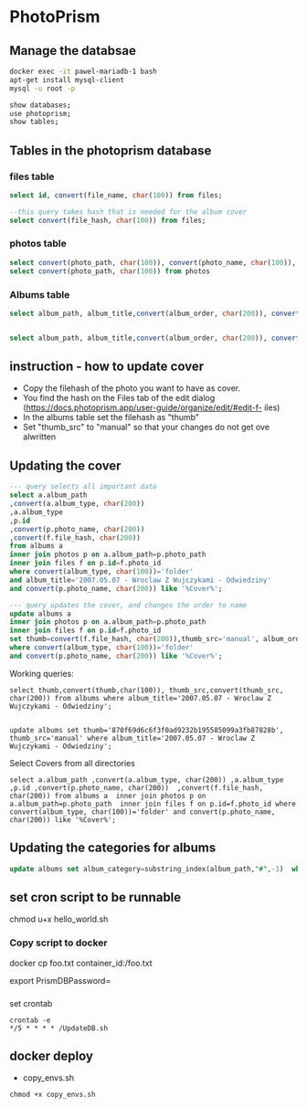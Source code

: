 # PhotoPrism

## Manage the databsae
```bash
docker exec -it pawel-mariadb-1 bash
apt-get install mysql-client
mysql -u root -p

show databases;
use photoprism;
show tables;
```
## Tables in the photoprism database
### files table

```sql
select id, convert(file_name, char(100)) from files;

--this query takes hash that is needed for the album cover
select convert(file_hash, char(100)) from files;
```

### photos table

```sql
select convert(photo_path, char(100)), convert(photo_name, char(100)), convert(original_name, char(100)) from photos where convert(photo_name, char(100)) like '%Cover%'
select convert(photo_path, char(100)) from photos
```



### Albums table

```sql
select album_path, album_title,convert(album_order, char(200)), convert(album_type, char(200)), album_type from albums where convert(album_type, char(100))='folder'


select album_path, album_title,convert(album_order, char(200)), convert(album_type, char(200)), album_type from albums where convert(album_type, char(100))='folder' and album_title='2007.05.07 - Wroclaw Z Wujczykami - Odwiedziny'
```


## instruction - how to update cover
- Copy the filehash of the photo you want to have as cover. 
- You find the hash on the Files tab of the edit dialog (https://docs.photoprism.app/user-guide/organize/edit/#edit-f- iles)
- In the albums table set the filehash as "thumb"
- Set "thumb_src" to "manual" so that your changes do not get ove alwritten


## Updating the cover

```sql
--- query selects all important data
select a.album_path
,convert(a.album_type, char(200))
,a.album_type
,p.id
,convert(p.photo_name, char(200)) 
,convert(f.file_hash, char(200))
from albums a 
inner join photos p on a.album_path=p.photo_path 
inner join files f on p.id=f.photo_id
where convert(album_type, char(100))='folder' 
and album_title='2007.05.07 - Wroclaw Z Wujczykami - Odwiedziny'
and convert(p.photo_name, char(200)) like '%Cover%';

--- query updates the cover, and changes the order to name
update albums a 
inner join photos p on a.album_path=p.photo_path 
inner join files f on p.id=f.photo_id
set thumb=convert(f.file_hash, char(200)),thumb_src='manual', album_order='name'
where convert(album_type, char(100))='folder' 
and convert(p.photo_name, char(200)) like '%Cover%';
```

Working queries:
```
select thumb,convert(thumb,char(100)), thumb_src,convert(thumb_src, char(200)) from albums where album_title='2007.05.07 - Wroclaw Z Wujczykami - Odwiedziny';


update albums set thumb='870f69d6c6f3f0ad9232b195585099a3fb87828b', thumb_src='manual' where album_title='2007.05.07 - Wroclaw Z Wujczykami - Odwiedziny';
```
Select Covers from all directories
```
select a.album_path ,convert(a.album_type, char(200)) ,a.album_type ,p.id ,convert(p.photo_name, char(200))  ,convert(f.file_hash, char(200)) from albums a  inner join photos p on a.album_path=p.photo_path  inner join files f on p.id=f.photo_id where convert(album_type, char(100))='folder' and convert(p.photo_name, char(200)) like '%Cover%';

```

## Updating the categories for albums

```sql
update albums set album_category=substring_index(album_path,"#",-1)  where album_path <> "" and position("#" in album_path)>0;
```

## set cron script to be runnable
chmod u+x hello_world.sh


### Copy script to docker

docker cp foo.txt container_id:/foo.txt

export PrismDBPassword=

###
set crontab

```
crontab -e
*/5 * * * * /UpdateDB.sh
```




## docker deploy
- copy_envs.sh

```
chmod +x copy_envs.sh
```

